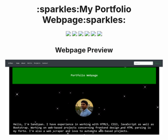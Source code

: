 <h1 align="center">:sparkles:My Portfolio Webpage:sparkles:</h1>
<p align="center">
  <img src="https://img.shields.io/github/forks/sandip2224/My_Portfolio_Website"/>
  <img src="https://img.shields.io/github/stars/sandip2224/My_Portfolio_Website"/>
  <img src="https://img.shields.io/github/issues-pr-closed/sandip2224/My_Portfolio_Website"/>
  <img src="https://img.shields.io/github/languages/count/sandip2224/My_Portfolio_Website"/>
  <img src="https://img.shields.io/github/languages/top/sandip2224/My_Portfolio_Website"/>
  <img src="https://img.shields.io/github/repo-size/sandip2224/My_Portfolio_Website"/>
</p>
<h2 align="center">Webpage Preview</h2>
<img src="img/1.PNG"/>

